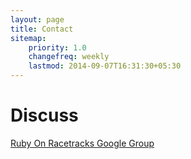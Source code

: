 ```yaml
---
layout: page
title: Contact
sitemap:
    priority: 1.0
    changefreq: weekly
    lastmod: 2014-09-07T16:31:30+05:30
---
```

# Discuss

[Ruby On Racetracks Google Group](https://groups.google.com/forum/#!forum/ruby_on_racetracks)
